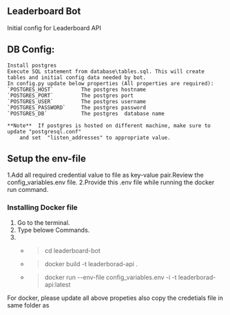 ## Leaderboard Bot  
Initial config for Leaderboard API  
  
  
## DB Config:   
	Install postgres   
	Execute SQL statement from database\tables.sql. This will create tables and initial config data needed by bot.  
	In config.py update below properties (All properties are required):  
  	`POSTGRES_HOST`			The postgres hostname  
    `POSTGRES_PORT`			The postgres port  
    `POSTGRES_USER`			The postgres username  
    `POSTGRES_PASSWORD`		The postgres password  
    `POSTGRES_DB`			The postgres  database name  
	
	**Note**  If postgres is hosted on different machine, make sure to update "postgresql.conf" 
		and set  "listen_addresses" to appropriate value.  
	  

## Setup the env-file
1.Add all required credential value to file as key-value pair.Review the config_variables.env file. 
2.Provide this .env file while running the docker run command.

### Installing Docker file
1. Go to the terminal.
2. Type belowe Commands.
3. * >cd leaderboard-bot
   * >docker build -t leaderborad-api .
   * >docker run --env-file config_variables.env -i -t leaderborad-api:latest
    
For docker, please update all above propeties also copy the credetials file in same folder as 	  
	  
	
